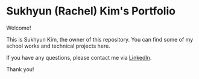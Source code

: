 # Sukhyun (Rachel) Kim's Portfolio

Welcome!

This is Sukhyun Kim, the owner of this repository. You can find some of my school works and technical projects here.

If you have any questions, please contact me via [LinkedIn](https://www.linkedin.com/in/sukhyun-kim).


Thank you!
